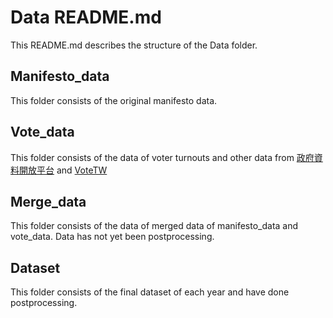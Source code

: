 # Data README.md 
This README.md describes the structure of the Data folder.

## Manifesto_data
This folder consists of the original manifesto data.

## Vote_data
This folder consists of the data of voter turnouts and other data from [政府資料開放平台](https://data.gov.tw/dataset/13119) and [VoteTW](https://votetw.com/data/)

## Merge_data
This folder consists of the data of merged data of manifesto_data and vote_data. Data has not yet been postprocessing.

## Dataset
This folder consists of the final dataset of each year and have done postprocessing.